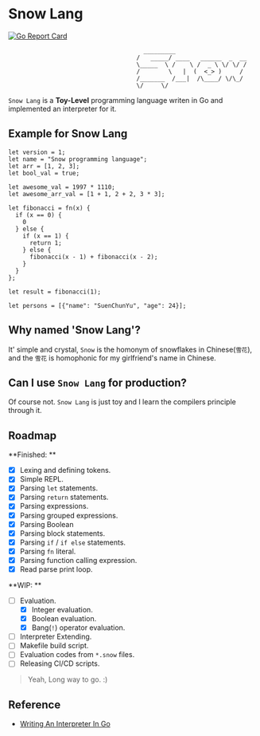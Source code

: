 # Snow Lang
[![Go Report Card](https://goreportcard.com/badge/github.com/suenchunyu/snow-lang)](https://goreportcard.com/report/github.com/suenchunyu/snow-lang)


```text
                                      _________                     
                                    /   _____/ ____   ______  _  __
                                    \_____  \ /    \ /  _ \ \/ \/ /
                                    /        \   |  (  <_> )     /
                                    /_______  /___|  /\____/ \/\_/  
                                    \/     \/
```

`Snow Lang` is a **Toy-Level** programming language writen in Go and implemented an interpreter for it.

## Example for Snow Lang

```text
let version = 1;
let name = "Snow programming language";
let arr = [1, 2, 3];
let bool_val = true;

let awesome_val = 1997 * 1110;
let awesome_arr_val = [1 + 1, 2 + 2, 3 * 3];

let fibonacci = fn(x) {
  if (x == 0) {
    0
  } else {
    if (x == 1) {
      return 1;
    } else {
      fibonacci(x - 1) + fibonacci(x - 2);
    }
  }
};

let result = fibonacci(1);

let persons = [{"name": "SuenChunYu", "age": 24}];
```

## Why named 'Snow Lang'?

It' simple and crystal, `Snow` is the homonym of snowflakes in Chinese(`雪花`), and the `雪花` is homophonic for my
girlfriend's name in Chinese.

## Can I use `Snow Lang` for production?

Of course not. `Snow Lang` is just toy and I learn the compilers principle through it.

## Roadmap

**Finished: **

- [x] Lexing and defining tokens.
- [x] Simple REPL.
- [x] Parsing `let` statements.
- [x] Parsing `return` statements.
- [x] Parsing expressions.
- [x] Parsing grouped expressions.
- [x] Parsing Boolean
- [x] Parsing block statements.
- [x] Parsing `if` / `if else` statements.
- [x] Parsing `fn` literal.
- [x] Parsing function calling expression.
- [x] Read parse print loop.

**WIP: **

- [ ] Evaluation.
  - [x] Integer evaluation.
  - [x] Boolean evaluation.
  - [x] Bang(`!`) operator evaluation.
- [ ] Interpreter Extending.
- [ ] Makefile build script.
- [ ] Evaluation codes from `*.snow` files.
- [ ] Releasing CI/CD scripts.

> Yeah, Long way to go. :)

## Reference

- [Writing An Interpreter In Go](https://interpreterbook.com/)

